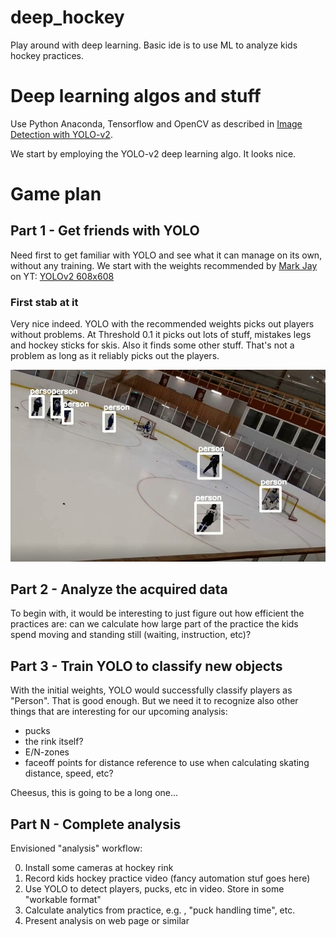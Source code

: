 # deep_hockey
Play around with deep learning. Basic ide is to use ML to analyze kids hockey practices.

# Deep learning algos and stuff
Use Python Anaconda, Tensorflow and OpenCV as described in [Image Detection with YOLO-v2](https://www.youtube.com/watch?v=PyjBd7IDYZs&list=PLX-LrBk6h3wSGvuTnxB2Kj358XfctL4BM&index=1).

We start by employing the YOLO-v2 deep learning algo. It looks nice.

# Game plan
## Part 1 - Get friends with YOLO
Need first to get familiar with YOLO and see what it can manage on its own, without any training.
We start with the weights recommended by [Mark Jay](https://www.youtube.com/channel/UC2W0aQEPNpU6XrkFCYifRFQ) on YT: [YOLOv2 608x608](https://pjreddie.com/darknet/yolo/)

### First stab at it
Very nice indeed. YOLO with the recommended weights picks out players without problems. At Threshold 0.1 it picks out lots of stuff, mistakes legs and hockey sticks for skis.
Also it finds some other stuff. That's not a problem as long as it reliably picks out the players.

![alt text][stab-1]

[stab-1]: https://github.com/nwesar/deep_hockey/raw/master/part-1/data/classify-thres-0.3.jpg "1st classification test, Threshold 0.3"


## Part 2 - Analyze the acquired data
To begin with, it would be interesting to just figure out how efficient the practices are: can we calculate 
how large part of the practice the kids spend moving and standing still (waiting, instruction, etc)?

## Part 3 - Train YOLO to classify new objects
With the initial weights, YOLO would successfully classify players as "Person". That is good enough. 
But we need it to recognize also other things that are interesting for our upcoming analysis:
* pucks
* the rink itself?
* E/N-zones
* faceoff points for distance reference to use when calculating skating distance, speed, etc?

Cheesus, this is going to be a long one...

## Part N - Complete analysis
Envisioned "analysis" workflow:

0) Install some cameras at hockey rink
1) Record kids hockey practice video (fancy automation stuf goes here)
2) Use YOLO to detect players, pucks, etc in video. Store in some "workable format"
3) Calculate analytics from practice, e.g. , "puck handling time", etc.
4) Present analysis on web page or similar
